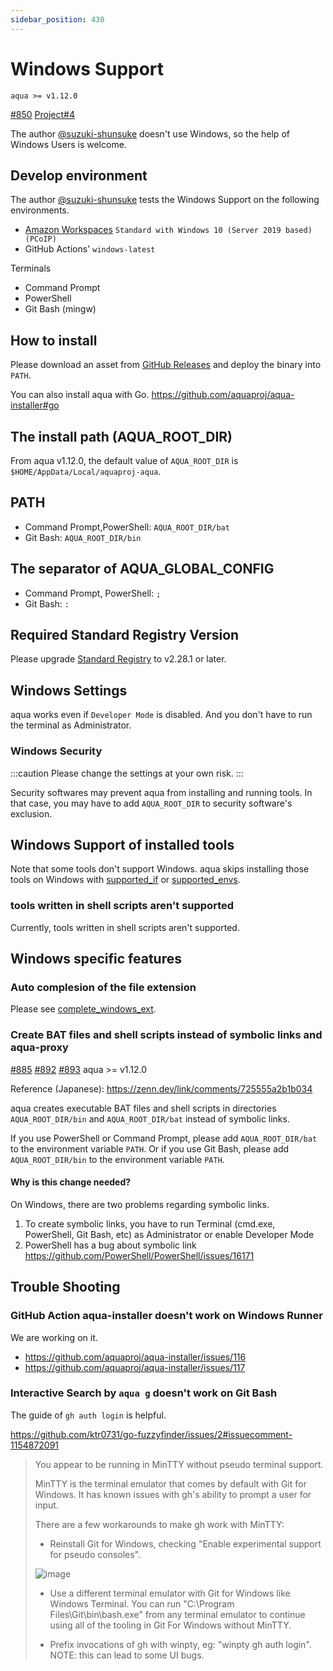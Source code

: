 ```yaml
---
sidebar_position: 430
---
```


# Windows Support

`aqua >= v1.12.0`

[#850](https://github.com/aquaproj/aqua/issues/850)
[Project#4](https://github.com/orgs/aquaproj/projects/4)

The author [@suzuki-shunsuke](https://github.com/suzuki-shunsuke) doesn't use Windows, so the help of Windows Users is welcome.

## Develop environment

The author [@suzuki-shunsuke](https://github.com/suzuki-shunsuke) tests the Windows Support on the following environments.

* [Amazon Workspaces](https://aws.amazon.com/workspaces/) `Standard with Windows 10 (Server 2019 based) (PCoIP)`
* GitHub Actions' `windows-latest`

Terminals

* Command Prompt
* PowerShell
* Git Bash (mingw)

## How to install

Please download an asset from [GitHub Releases](https://github.com/aquaproj/aqua/releases) and deploy the binary into `PATH`.

You can also install aqua with Go. https://github.com/aquaproj/aqua-installer#go

## The install path (AQUA_ROOT_DIR)

From aqua v1.12.0, the default value of `AQUA_ROOT_DIR` is `$HOME/AppData/Local/aquaproj-aqua`.

## PATH

* Command Prompt,PowerShell: `AQUA_ROOT_DIR/bat`
* Git Bash: `AQUA_ROOT_DIR/bin`

## The separator of AQUA_GLOBAL_CONFIG

* Command Prompt, PowerShell: `;`
* Git Bash: `:`

## Required Standard Registry Version

Please upgrade [Standard Registry](https://github.com/aquaproj/aqua-registry) to v2.28.1 or later.

## Windows Settings

aqua works even if `Developer Mode` is disabled.
And you don't have to run the terminal as Administrator.

### Windows Security

:::caution
Please change the settings at your own risk.
:::

Security softwares may prevent aqua from installing and running tools.
In that case, you may have to add `AQUA_ROOT_DIR` to security software's exclusion. 

## Windows Support of installed tools

Note that some tools don't support Windows.
aqua skips installing those tools on Windows with [supported_if](/docs/registry-config/supported-if) or [supported_envs](/docs/registry-config/supported-envs).

### tools written in shell scripts aren't supported

Currently, tools written in shell scripts aren't supported.

## Windows specific features

### Auto complesion of the file extension

Please see [complete_windows_ext](/docs/registry-config/complete-windows-ext).

### Create BAT files and shell scripts instead of symbolic links and aqua-proxy

[#885](https://github.com/aquaproj/aqua/issues/885) [#892](https://github.com/aquaproj/aqua/pull/892) [#893](https://github.com/aquaproj/aqua/issues/893) aqua >= v1.12.0

Reference (Japanese): https://zenn.dev/link/comments/725555a2b1b034

aqua creates executable BAT files and shell scripts in directories `AQUA_ROOT_DIR/bin` and `AQUA_ROOT_DIR/bat` instead of symbolic links.

If you use PowerShell or Command Prompt, please add `AQUA_ROOT_DIR/bat` to the environment variable `PATH`.
Or if you use Git Bash, please add `AQUA_ROOT_DIR/bin` to the environment variable `PATH`.

#### Why is this change needed?

On Windows, there are two problems regarding symbolic links.

1. To create symbolic links, you have to run Terminal (cmd.exe, PowerShell, Git Bash, etc) as Administrator or enable Developer Mode
1. PowerShell has a bug about symbolic link https://github.com/PowerShell/PowerShell/issues/16171

## Trouble Shooting

### GitHub Action aqua-installer doesn't work on Windows Runner

We are working on it.

* https://github.com/aquaproj/aqua-installer/issues/116
* https://github.com/aquaproj/aqua-installer/issues/117

### Interactive Search by `aqua g` doesn't work on Git Bash

The guide of `gh auth login` is helpful.

https://github.com/ktr0731/go-fuzzyfinder/issues/2#issuecomment-1154872091

> You appear to be running in MinTTY without pseudo terminal support.
> 
> MinTTY is the terminal emulator that comes by default with Git
> for Windows. It has known issues with gh's ability to prompt a
> user for input.
> 
> There are a few workarounds to make gh work with MinTTY:
> 
> - Reinstall Git for Windows, checking "Enable experimental support for pseudo consoles".
> 
> ![image](https://user-images.githubusercontent.com/13323303/173531978-21a99818-11ff-4385-962a-64f74e4023db.png)
> 
> - Use a different terminal emulator with Git for Windows like Windows Terminal.
>   You can run "C:\Program Files\Git\bin\bash.exe" from any terminal emulator to continue
>   using all of the tooling in Git For Windows without MinTTY.
> 
> - Prefix invocations of gh with winpty, eg: "winpty gh auth login".
>   NOTE: this can lead to some UI bugs.
